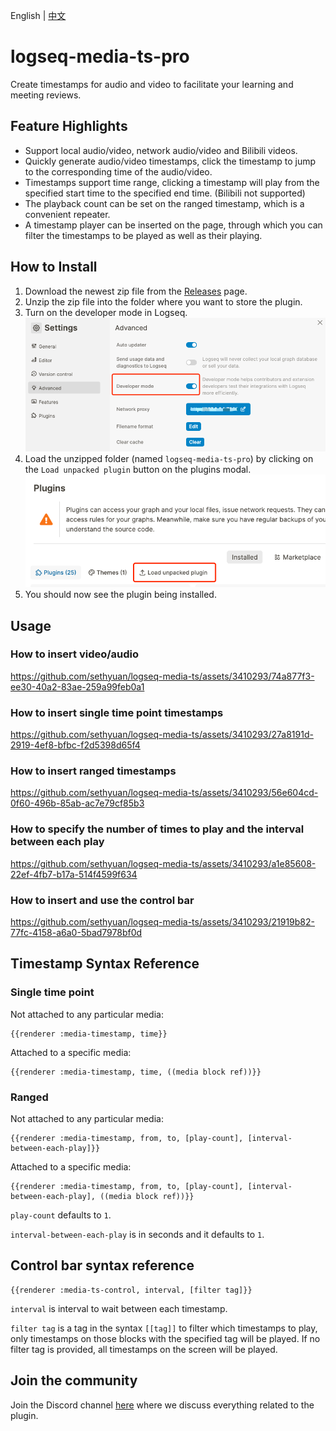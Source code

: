 English | [中文](README.zh.md)

# logseq-media-ts-pro

Create timestamps for audio and video to facilitate your learning and meeting reviews.

## Feature Highlights

- Support local audio/video, network audio/video and Bilibili videos.
- Quickly generate audio/video timestamps, click the timestamp to jump to the corresponding time of the audio/video.
- Timestamps support time range, clicking a timestamp will play from the specified start time to the specified end time. (Bilibili not supported)
- The playback count can be set on the ranged timestamp, which is a convenient repeater.
- A timestamp player can be inserted on the page, through which you can filter the timestamps to be played as well as their playing.

## How to Install

1. Download the newest zip file from the [Releases](https://github.com/sethyuan/logseq-hierarchy-jump/releases) page.
1. Unzip the zip file into the folder where you want to store the plugin.
1. Turn on the developer mode in Logseq. ![](./assets/developer_mode.png)
1. Load the unzipped folder (named `logseq-media-ts-pro`) by clicking on the `Load unpacked plugin` button on the plugins modal. ![](./assets/load_plugin.png)
1. You should now see the plugin being installed.

## Usage

### How to insert video/audio

https://github.com/sethyuan/logseq-media-ts/assets/3410293/74a877f3-ee30-40a2-83ae-259a99feb0a1

### How to insert single time point timestamps

https://github.com/sethyuan/logseq-media-ts/assets/3410293/27a8191d-2919-4ef8-bfbc-f2d5398d65f4

### How to insert ranged timestamps

https://github.com/sethyuan/logseq-media-ts/assets/3410293/56e604cd-0f60-496b-85ab-ac7e79cf85b3

### How to specify the number of times to play and the interval between each play

https://github.com/sethyuan/logseq-media-ts/assets/3410293/a1e85608-22ef-4fb7-b17a-514f4599f634

### How to insert and use the control bar

https://github.com/sethyuan/logseq-media-ts/assets/3410293/21919b82-77fc-4158-a6a0-5bad7978bf0d

## Timestamp Syntax Reference

### Single time point

Not attached to any particular media:

```
{{renderer :media-timestamp, time}}
```

Attached to a specific media:

```
{{renderer :media-timestamp, time, ((media block ref))}}
```

### Ranged

Not attached to any particular media:

```
{{renderer :media-timestamp, from, to, [play-count], [interval-between-each-play]}}
```

Attached to a specific media:

```
{{renderer :media-timestamp, from, to, [play-count], [interval-between-each-play], ((media block ref))}}
```

`play-count` defaults to `1`.

`interval-between-each-play` is in seconds and it defaults to `1`.

## Control bar syntax reference

```
{{renderer :media-ts-control, interval, [filter tag]}}
```

`interval` is interval to wait between each timestamp.

`filter tag` is a tag in the syntax `[[tag]]` to filter which timestamps to play, only timestamps on those blocks with the specified tag will be played. If no filter tag is provided, all timestamps on the screen will be played.

## Join the community

Join the Discord channel [here](https://discord.gg/vMS3x5QRVx) where we discuss everything related to the plugin.

